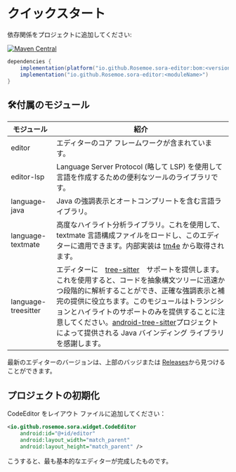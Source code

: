 # クイックスタート

依存関係をプロジェクトに追加してください:

[![Maven Central](https://img.shields.io/maven-central/v/io.github.Rosemoe.sora-editor/editor.svg?label=Maven%20Central)]((https://search.maven.org/search?q=io.github.Rosemoe.sora-editor%20editor))

```groovy
dependencies {
    implementation(platform("io.github.Rosemoe.sora-editor:bom:<versionName>"))
    implementation("io.github.Rosemoe.sora-editor:<moduleName>")
}
```

## 🛠️付属のモジュール

| モジュール                | 紹介                                                                                                                                                                                                                                                                                          |
| ------------------- | ------------------------------------------------------------------------------------------------------------------------------------------------------------------------------------------------------------------------------------------------------------------------------------------------------------------------ |
| editor              | エディターのコア フレームワークが含まれています。                                                                                                                                                                                                                                                                                                   |
| editor-lsp          | Language Server Protocol (略して LSP) を使用して言語を作成するための便利なツールのライブラリです。                                                                                                                                                                                                                                                                  |
| language-java       | Java の強調表示とオートコンプリートを含む言語ライブラリ。                                                                                                                                                                                                                                                                                         |
| language-textmate   | 高度なハイライト分析ライブラリ。これを使用して、textmate 言語構成ファイルをロードし、このエディターに適用できます。内部実装は [tm4e](https://github.com/eclipse/tm4e) から取得されます。                                                                                                                                                                                     |
| language-treesitter | エディターに　[tree-sitter](https://tree-sitter.github.io/tree-sitter/)　サポートを提供します。これを使用すると、コードを抽象構文ツリーに迅速かつ段階的に解析することができ、正確な強調表示と補完の提供に役立ちます。このモジュールはトランジションとハイライトのサポートのみを提供することに注意してください。[android-tree-sitter](https://github.com/AndroidIDEOfficial/android-tree-sitter/)プロジェクトによって提供される Java バインディング ライブラリを感謝します。 |

最新のエディターのバージョンは、上部のバッジまたは [Releases](https://github.com/Rosemoe/CodeEditor/releases)から見つけることができます。

## プロジェクトの初期化

CodeEditor をレイアウト ファイルに追加してください：

```xml
<io.github.rosemoe.sora.widget.CodeEditor
    android:id="@+id/editor"
    android:layout_width="match_parent"
    android:layout_height="match_parent" />
```

こうすると、最も基本的なエディターが完成したものです。
